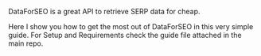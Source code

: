 DataForSEO is a great API to retrieve SERP data for cheap. 

Here I show you how to get the most out of DataForSEO in this very simple guide.
For Setup and Requirements check the guide file attached in the main repo.


